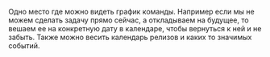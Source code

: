 Одно место где можно видеть график команды. Например если мы не можем сделать задачу прямо сейчас, а откладываем на будущее, то вешаем ее на конкретную дату в календаре, чтобы вернуться к ней и не забыть. Также можно весить календарь релизов и каких то значимых событий. 
